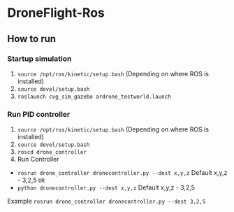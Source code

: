 # DroneFlight-Ros
## How to run
### Startup simulation
1. ```source /opt/ros/kinetic/setup.bash``` (Depending on where ROS is installed)
2. ```source devel/setup.bash```
3. ```roslaunch cvg_sim_gazebo ardrone_testworld.launch```

### Run PID controller
1. ```source /opt/ros/kinetic/setup.bash``` (Depending on where ROS is installed)
2. ```source devel/setup.bash```
3. ```roscd drone_controller```
4. Run Controller
- ```rosrun drone_controller dronecontroller.py --dest x,y,z``` Default x,y,z - 3,2,5 
`OR`
- ```python dronecontroller.py --dest x,y,z``` Default x,y,z - 3,2,5 

Example ```rosrun drone_controller dronecontroller.py --dest 3,2,5```
